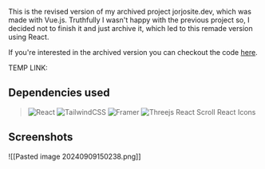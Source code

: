 
This is the revised version of my archived project 
jorjosite.dev, which was made with Vue.js.
Truthfully I wasn't happy with the previous project so,
I decided not to finish it and just archive it, 
which led to this remade version using React.

If you're interested in the archived version 
you can checkout the code [here](https://github.com/Jorjo6712/jorjosite.dev).

TEMP LINK: 

## Dependencies used

>  ![React](https://img.shields.io/badge/react-%2320232a.svg?style=for-the-badge&logo=react&logoColor=%2361DAFB) 
  >![TailwindCSS](https://img.shields.io/badge/tailwindcss-%2338B2AC.svg?style=for-the-badge&logo=tailwind-css&logoColor=white) 
  >![Framer](https://img.shields.io/badge/Framer-black?style=for-the-badge&logo=framer&logoColor=blue) 
  >![Threejs](https://img.shields.io/badge/threejs-black?style=for-the-badge&logo=three.js&logoColor=white) 
 > React Scroll
 > React Icons
## Screenshots

![[Pasted image 20240909150238.png]]



